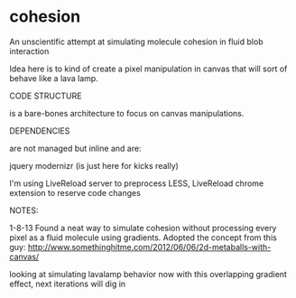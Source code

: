 cohesion
========

An unscientific attempt at simulating molecule cohesion in fluid blob interaction


Idea here is to kind of create a pixel manipulation in canvas that will sort of behave like a lava lamp.



CODE STRUCTURE 

is a bare-bones architecture to focus on canvas manipulations.



DEPENDENCIES

are not managed but inline and are:

jquery
modernizr (is just here for kicks really)


I'm using LiveReload server to preprocess LESS, LiveReload chrome extension to reserve code changes





NOTES:

1-8-13
Found a neat way to simulate cohesion without processing every pixel as a fluid molecule using gradients.
Adopted the concept from this guy:
http://www.somethinghitme.com/2012/06/06/2d-metaballs-with-canvas/

looking at simulating lavalamp behavior now with this overlapping gradient effect, next iterations will dig in